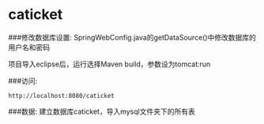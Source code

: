 # caticket

###修改数据库设置:
SpringWebConfig.java的getDataSource()中修改数据库的用户名和密码

项目导入eclipse后，运行选择Maven build，参数设为tomcat:run

###访问:

`http://localhost:8080/caticket`

###数据:
建立数据库caticket，导入mysql文件夹下的所有表
